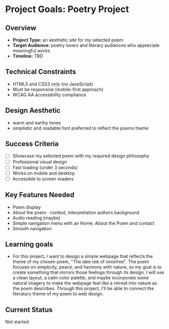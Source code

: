 # Project Goals: Poetry Project

## Overview
- **Project Type:** an aesthetic site for my selected poem 
- **Target Audience:** poetry lovers and literary audiences who appreciate meaningful works
- **Timeline:** TBD

## Technical Constraints
- HTML5 and CSS3 only (no JavaScript)
- Must be responsive (mobile-first approach)
- WCAG AA accessibility compliance

## Design Aesthetic 
- warm and earthy tones 
- simplistic and readable font preferred to reflect the poems theme

## Success Criteria
- [ ] Showcase my selected poem with my required design philosophy 
- [ ] Professional visual design
- [ ] Fast loading (under 3 seconds)
- [ ] Works on mobile and desktop
- [ ] Accessible to screen readers

## Key Features Needed
- Poem display
- About the poem : context, interpretation authors background
- Audio reading (maybe)
- Simple navigation menu with an Home, About the Poem and contact 
- Smooth navigation

## Learning goals
- For this project, I want to design a simple webpage that reflects the theme of my chosen poem, "The lake isle of innisfree". The poem focuses on simplicity, peace, and harmony with nature, so my goal is to create something that mirrors those feelings through its design. I will use a clean layout, a calm color palette, and maybe incorporate some natural imagery to make the webpage feel like a retreat into nature as the poem describes. Through this project, I'll be able to connect the literatury theme of my poem to web design. 

## Current Status
Not started 